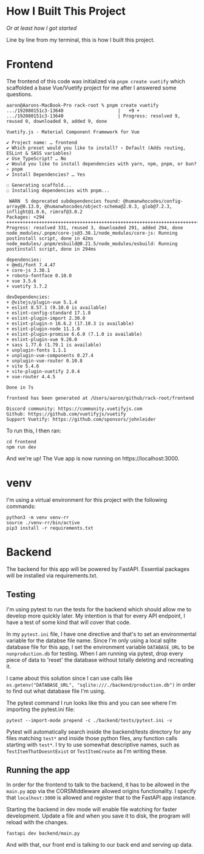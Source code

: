 # How I Built This Project
*Or at least how I got started*

Line by line from my terminal, this is how I built this project.

# Frontend

The frontend of this code was initialized via `pnpm create vuetify` which scaffolded a base Vue/Vuetify project for me after I answered some questions.

```
aaron@Aarons-MacBook-Pro rack-root % pnpm create vuetify
.../192080151c3-13640                    |   +9 +
.../192080151c3-13640                    | Progress: resolved 9, reused 0, downloaded 9, added 9, done

Vuetify.js - Material Component Framework for Vue

✔ Project name: … frontend
✔ Which preset would you like to install? › Default (Adds routing, ESLint & SASS variables)
✔ Use TypeScript? … No
✔ Would you like to install dependencies with yarn, npm, pnpm, or bun? › pnpm
✔ Install Dependencies? … Yes

◌ Generating scaffold...
◌ Installing dependencies with pnpm...

 WARN  5 deprecated subdependencies found: @humanwhocodes/config-array@0.13.0, @humanwhocodes/object-schema@2.0.3, glob@7.2.3, inflight@1.0.6, rimraf@3.0.2
Packages: +294
++++++++++++++++++++++++++++++++++++++++++++++++++++++++++++++++++++++++++++++++++++++++++++++++++++++++++++++++++++++++++++++++++++++++++++++++++++++++++++++++++++++++++++++++++++++++++++++++++++++++++++++++++++++++++++++++++++++
Progress: resolved 331, reused 3, downloaded 291, added 294, done
node_modules/.pnpm/core-js@3.38.1/node_modules/core-js: Running postinstall script, done in 42ms
node_modules/.pnpm/esbuild@0.21.5/node_modules/esbuild: Running postinstall script, done in 294ms

dependencies:
+ @mdi/font 7.4.47
+ core-js 3.38.1
+ roboto-fontface 0.10.0
+ vue 3.5.6
+ vuetify 3.7.2

devDependencies:
+ @vitejs/plugin-vue 5.1.4
+ eslint 8.57.1 (9.10.0 is available)
+ eslint-config-standard 17.1.0
+ eslint-plugin-import 2.30.0
+ eslint-plugin-n 16.6.2 (17.10.3 is available)
+ eslint-plugin-node 11.1.0
+ eslint-plugin-promise 6.6.0 (7.1.0 is available)
+ eslint-plugin-vue 9.28.0
+ sass 1.77.6 (1.79.1 is available)
+ unplugin-fonts 1.1.1
+ unplugin-vue-components 0.27.4
+ unplugin-vue-router 0.10.8
+ vite 5.4.6
+ vite-plugin-vuetify 2.0.4
+ vue-router 4.4.5

Done in 7s

frontend has been generated at /Users/aaron/github/rack-root/frontend

Discord community: https://community.vuetifyjs.com
Github: https://github.com/vuetifyjs/vuetify
Support Vuetify: https://github.com/sponsors/johnleider
```

To run this, I then ran:

```
cd frontend
npm run dev
```

And we're up! The Vue app is now running on https://localhost:3000.

# venv

I'm using a virtual environment for this project with the following commands:

```
python3 -m venv venv-rr
source ./venv-rr/bin/active
pip3 install -r requirements.txt
```

# Backend

The backend for this app will be powered by FastAPI. Essential packages will be installed via requirements.txt.

## Testing
I'm using pytest to run the tests for the backend which should allow me to develop more quickly later. My intention is that for every API endpoint, I have a test of some kind that will cover that code.

In my `pytest.ini` file, I have one directive and that's to set an environmental variable for the databse file name. Since I'm only using a local sqlite database file for this app, I set the environment variable `DATABASE_URL` to be `nonproduction.db` for testing. When I am running via pytest, drop every piece of data to 'reset' the database without totally deleting and recreating it.

I came about this solution since I can use calls like `os.getenv("DATABASE_URL", "sqlite:///./backend/production.db")` in order to find out what database file I'm using.

The pytest command I run looks like this and you can see where I'm importing the pytest.ini file:

```
pytest --import-mode prepend -c ./backend/tests/pytest.ini -v
```

Pytest will automatically search inside the backend/tests directory for any files matching `test*` and inside those python files, any function calls starting with `test*`. I try to use somewhat descriptive names, such as `TestItemThatDoesntExist` or `TestItemCreate` as I'm writing these.

## Running the app
In order for the frontend to talk to the backend, it has to be allowed in the `main.py` app via the CORSMiddleware allowed origins functionality. I specify that `localhost:3000` is allowed and register that to the FastAPI app instance.

Starting the backend in dev mode will enable file watching for faster development. Update a file and when you save it to disk, the program will reload with the changes.

```
fastapi dev backend/main.py
```

And with that, our front end is talking to our back end and serving up data.
